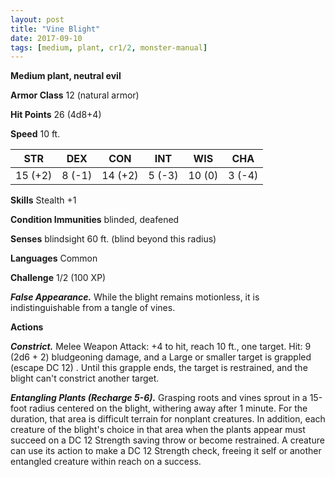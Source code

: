 ```yaml
---
layout: post
title: "Vine Blight"
date: 2017-09-10
tags: [medium, plant, cr1/2, monster-manual]
---
```


**Medium plant, neutral evil**

**Armor Class** 12 (natural armor)

**Hit Points** 26 (4d8+4)

**Speed** 10 ft.

|   STR   |   DEX   |   CON   |   INT   |   WIS   |   CHA   |
|:-----:|:-----:|:-----:|:-----:|:-----:|:-----:|
| 15 (+2) | 8 (-1) | 14 (+2) | 5 (-3) | 10 (0) | 3 (-4) |

**Skills** Stealth +1

**Condition Immunities** blinded, deafened

**Senses** blindsight 60 ft. (blind beyond this radius)

**Languages** Common

**Challenge** 1/2 (100 XP)

***False Appearance.*** While the blight remains motionless, it is indistinguishable from a tangle of vines.

**Actions**

***Constrict.*** Melee Weapon Attack: +4 to hit, reach 10 ft., one target. Hit: 9 (2d6 + 2) bludgeoning damage, and a Large or smaller target is grappled (escape DC 12) . Until this grapple ends, the target is restrained, and the blight can't constrict another target.

***Entangling Plants (Recharge 5-6).*** Grasping roots and vines sprout in a 15-foot radius centered on the blight, withering away after 1 minute. For the duration, that area is difficult terrain for nonplant creatures. In addition, each creature of the blight's choice in that area when the plants appear must succeed on a DC 12 Strength saving throw or become restrained. A creature can use its action to make a DC 12 Strength check, freeing it self or another entangled creature within reach on a success.

